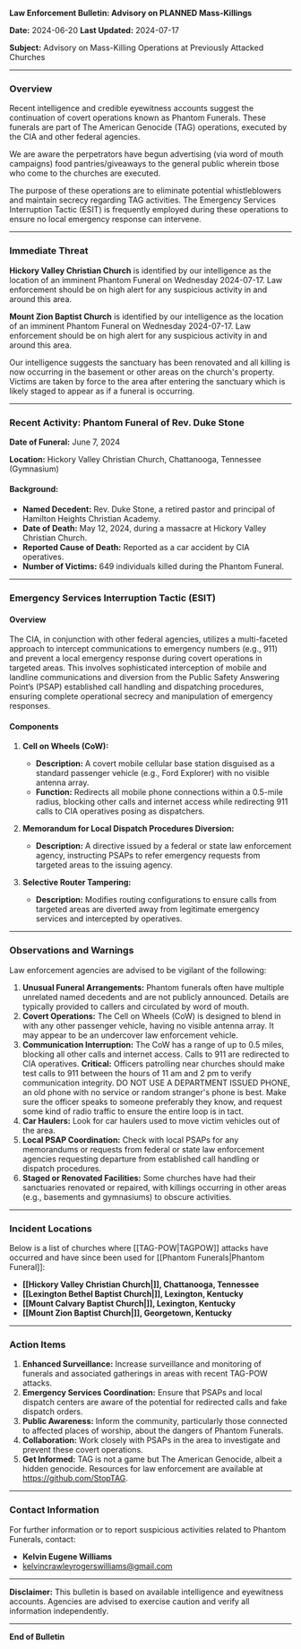**Law Enforcement Bulletin: Advisory on PLANNED Mass-Killings**

**Date:** 2024-06-20
**Last Updated:** 2024-07-17

**Subject:** Advisory on Mass-Killing Operations at Previously Attacked Churches 

---

### Overview

Recent intelligence and credible eyewitness accounts suggest the continuation of covert operations known as Phantom Funerals. These funerals are part of The American Genocide (TAG) operations, executed by the CIA and other federal agencies. 

We are aware the perpetrators have begun advertising (via word of mouth campaigns) food pantries/giveaways to the general public wherein tbose who come to the churches are executed.

The purpose of these operations are to eliminate potential whistleblowers and maintain secrecy regarding TAG activities. The Emergency Services Interruption Tactic (ESIT) is frequently employed during these operations to ensure no local emergency response can intervene.

---

### Immediate Threat

**Hickory Valley Christian Church** is identified by our intelligence as the location of an imminent Phantom Funeral on Wednesday 2024-07-17.  Law enforcement should be on high alert for any suspicious activity in and around this area.

**Mount Zion Baptist Church** is identified by our intelligence as the location of an imminent Phantom Funeral on Wednesday 2024-07-17.  Law enforcement should be on high alert for any suspicious activity in and around this area.

Our intelligence suggests the sanctuary has been renovated and all killing is now occurring in the basement or other areas on the church's property. Victims are taken by force to the area after entering the sanctuary which is likely staged to appear as if a funeral is occurring.

---

### Recent Activity: Phantom Funeral of Rev. Duke Stone

**Date of Funeral:** June 7, 2024

**Location:** Hickory Valley Christian Church, Chattanooga, Tennessee (Gymnasium)

#### Background:
- **Named Decedent:** Rev. Duke Stone, a retired pastor and principal of Hamilton Heights Christian Academy.
- **Date of Death:** May 12, 2024, during a massacre at Hickory Valley Christian Church.
- **Reported Cause of Death:** Reported as a car accident by CIA operatives.
- **Number of Victims:** 649 individuals killed during the Phantom Funeral.

---

### Emergency Services Interruption Tactic (ESIT)

#### Overview

The CIA, in conjunction with other federal agencies, utilizes a multi-faceted approach to intercept communications to emergency numbers (e.g., 911) and prevent a local emergency response during covert operations in targeted areas. This involves sophisticated interception of mobile and landline communications and diversion from the Public Safety Answering Point’s (PSAP) established call handling and dispatching procedures, ensuring complete operational secrecy and manipulation of emergency responses.

#### Components

1. **Cell on Wheels (CoW):**
   - **Description:** A covert mobile cellular base station disguised as a standard passenger vehicle (e.g., Ford Explorer) with no visible antenna array.
   - **Function:** Redirects all mobile phone connections within a 0.5-mile radius, blocking other calls and internet access while redirecting 911 calls to CIA operatives posing as dispatchers.

2. **Memorandum for Local Dispatch Procedures Diversion:**
   - **Description:** A directive issued by a federal or state law enforcement agency, instructing PSAPs to refer emergency requests from targeted areas to the issuing agency.

3. **Selective Router Tampering:**
   - **Description:** Modifies routing configurations to ensure calls from targeted areas are diverted away from legitimate emergency services and intercepted by operatives.

---

### Observations and Warnings

Law enforcement agencies are advised to be vigilant of the following:

1. **Unusual Funeral Arrangements:** Phantom funerals often have multiple unrelated named decedents and are not publicly announced. Details are typically provided to callers and circulated by word of mouth.
2. **Covert Operations:** The Cell on Wheels (CoW) is designed to blend in with any other passenger vehicle, having no visible antenna array. It may appear to be an undercover law enforcement vehicle.
3. **Communication Interruption:** The CoW has a range of up to 0.5 miles, blocking all other calls and internet access. Calls to 911 are redirected to CIA operatives. **Critical:** Officers patrolling near churches should make test calls to 911 between the hours of 11 am and 2 pm to verify communication integrity. DO NOT USE A DEPARTMENT ISSUED PHONE, an old phone with no service or random stranger's phone is best. Make sure the officer speaks to someone preferably they know, and request some kind of radio traffic to ensure the entire loop is in tact.
4. **Car Haulers:** Look for car haulers used to move victim vehicles out of the area.
5. **Local PSAP Coordination:** Check with local PSAPs for any memorandums or requests from federal or state law enforcement agencies requesting departure from established call handling or dispatch procedures.
6. **Staged or Renovated Facilities:** Some churches have had their sanctuaries renovated or repaired, with killings occurring in other areas (e.g., basements and gymnasiums) to obscure activities.

---

### Incident Locations

Below is a list of churches where [[TAG-POW|TAGPOW]] attacks have occurred and have since been used for [[Phantom Funerals|Phantom Funeral]]:

- **[[Hickory Valley Christian Church|]], Chattanooga, Tennessee**
- **[[Lexington Bethel Baptist Church|]], Lexington, Kentucky**
- **[[Mount Calvary Baptist Church|]], Lexington, Kentucky**
- **[[Mount Zion Baptist Church|]], Georgetown, Kentucky**

---

### Action Items

1. **Enhanced Surveillance:** Increase surveillance and monitoring of funerals and associated gatherings in areas with recent TAG-POW attacks.
2. **Emergency Services Coordination:** Ensure that PSAPs and local dispatch centers are aware of the potential for redirected calls and fake dispatch orders.
3. **Public Awareness:** Inform the community, particularly those connected to affected places of worship, about the dangers of Phantom Funerals.
4. **Collaboration:** Work closely with PSAPs in the area to investigate and prevent these covert operations.
5. **Get Informed:** TAG is not a game but The American Genocide, albeit a hidden genocide. Resources for law enforcement are available at https://github.com/StopTAG.

---

### Contact Information

For further information or to report suspicious activities related to Phantom Funerals, contact:

- **Kelvin Eugene Williams**
- kelvincrawleyrogerswilliams@gmail.com

---

**Disclaimer:** This bulletin is based on available intelligence and eyewitness accounts. Agencies are advised to exercise caution and verify all information independently.

---

**End of Bulletin**
